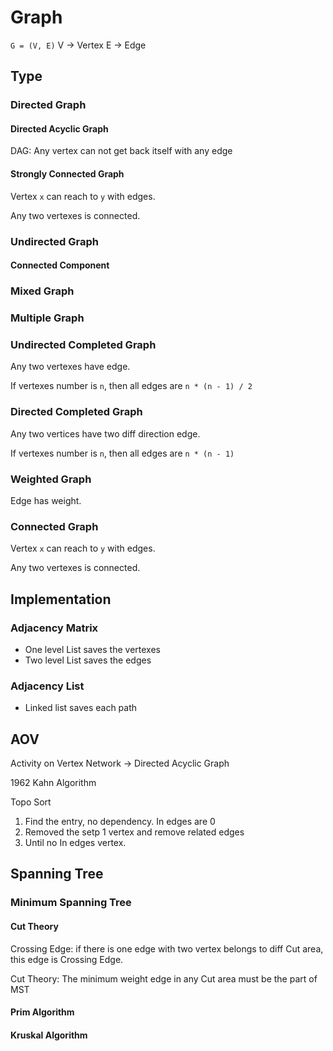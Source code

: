 # Graph

`G = (V, E)`
V -> Vertex
E -> Edge

## Type

### Directed Graph

#### Directed Acyclic Graph

DAG: Any vertex can not get back itself with any edge

#### Strongly Connected Graph

Vertex `x` can reach to `y` with edges.

Any two vertexes is connected.

### Undirected Graph

#### Connected Component

### Mixed Graph

### Multiple Graph

### Undirected Completed Graph

Any two vertexes have edge.

If vertexes number is `n`, then all edges are `n * (n - 1) / 2`

### Directed Completed Graph

Any two vertices have two diff direction edge.

If vertexes number is `n`, then all edges are `n * (n - 1)`

### Weighted Graph

Edge has weight.

### Connected Graph

Vertex `x` can reach to `y` with edges.

Any two vertexes is connected.

## Implementation

### Adjacency Matrix

- One level List saves the vertexes
- Two level List saves the edges

### Adjacency List

- Linked list saves each path

## AOV

Activity on Vertex Network -> Directed Acyclic Graph

1962 Kahn Algorithm

Topo Sort

1. Find the entry, no dependency. In edges are 0
2. Removed the setp 1 vertex and remove related edges
3. Until no In edges vertex.


## Spanning Tree

### Minimum Spanning Tree

#### Cut Theory

Crossing Edge: if there is one edge with two vertex belongs to diff Cut area, this edge is Crossing Edge.

Cut Theory: The minimum weight edge in any Cut area must be the part of MST

#### Prim Algorithm

#### Kruskal Algorithm